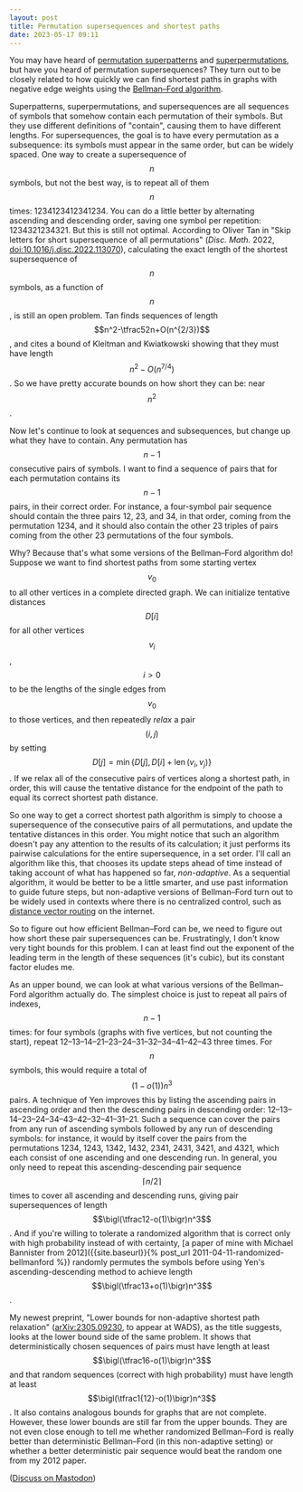 ```yaml
---
layout: post
title: Permutation supersequences and shortest paths
date: 2023-05-17 09:11
---
```

You may have heard of [permutation superpatterns](https://en.wikipedia.org/wiki/Superpattern) and [superpermutations](https://en.wikipedia.org/wiki/Superpermutation), but have you heard of permutation supersequences? They turn out to be closely related to how quickly we can find shortest paths in graphs with negative edge weights using the [Bellman–Ford algorithm](https://en.wikipedia.org/wiki/Bellman%E2%80%93Ford_algorithm).

Superpatterns, superpermutations, and supersequences are all sequences of symbols that somehow contain each permutation of their symbols. But they use different definitions of "contain", causing them to have different lengths. For supersequences, the goal is to have every permutation as a subsequence: its symbols must appear in the same order, but can be widely spaced. One way to create a supersequence of $$n$$ symbols, but not the best way, is to repeat all of them $$n$$ times: 1234123412341234. You can do a little better by alternating ascending and descending order, saving one symbol per repetition: 1234321234321. But this is still not optimal. According to Oliver Tan in "Skip letters for short supersequence of all permutations" (_Disc. Math._ 2022, [doi:10.1016/j.disc.2022.113070](https://doi.org/10.1016/j.disc.2022.113070)), calculating the exact length of the shortest supersequence of $$n$$ symbols, as a function <span style="white-space:nowrap">of $$n$$,</span> is still an open problem. Tan finds sequences of <span style="white-space:nowrap">length $$n^2-\tfrac52n+O(n^{2/3})$$,</span> and cites a bound of Kleitman and Kwiatkowski showing that they must have <span style="white-space:nowrap">length $$n^2-O(n^{7/4})$$.</span> So we have pretty accurate bounds on how short they can be: <span style="white-space:nowrap">near $$n^2$$.</span>

Now let's continue to look at sequences and subsequences, but change up what they have to contain. Any permutation has $$n-1$$ consecutive pairs of symbols. I want to find a sequence of pairs that for each permutation contains its $$n-1$$ pairs, in their correct order. For instance, a four-symbol pair sequence should contain the three pairs 12, 23, and 34, in that order, coming from the permutation 1234, and it should also contain the other 23 triples of pairs coming from the other 23 permutations of the four symbols.

Why? Because that's what some versions of the Bellman–Ford algorithm do! Suppose we want to find shortest paths from some starting vertex $$v_0$$ to all other vertices in a complete directed graph. We can initialize tentative distances $$D[i]$$ for all other vertices <span style="white-space:nowrap">$$v_i$$, $$i>0$$</span> to be the lengths of the single edges from $$v_0$$ to those vertices, and then repeatedly _relax_ a pair $$(i,j)$$ by <span style="white-space:nowrap">setting $$D[j]=\min\{D[j],D[i]+\operatorname{len}(v_i,v_j)\}$$.</span> If we relax all of the consecutive pairs of vertices along a shortest path, in order, this will cause the tentative distance for the endpoint of the path to equal its correct shortest path distance.

So one way to get a correct shortest path algorithm is simply to choose a supersequence of the consecutive pairs of all permutations, and update the tentative distances in this order. You might notice that such an algorithm doesn't pay any attention to the results of its calculation; it just performs its pairwise calculations for the entire supersequence, in a set order. I'll call an algorithm like this, that chooses its update steps ahead of time instead of taking account of what has happened so far, _non-adaptive_. As a sequential algorithm, it would be better to be a little smarter, and use past information to guide future steps, but non-adaptive versions of Bellman–Ford turn out to be widely used in contexts where there is no centralized control, such as [distance vector routing](https://en.wikipedia.org/wiki/Distance-vector_routing_protocol) on the internet.

So to figure out how efficient Bellman–Ford can be, we need to figure out how short these pair supersequences can be. Frustratingly, I don't know very tight bounds for this problem. I can at least find out the exponent of the leading term in the length of these sequences (it's cubic), but its constant factor eludes me.

As an upper bound, we can look at what various versions of the Bellman–Ford algorithm actually do. The simplest choice is just to repeat all pairs of indexes, $$n-1$$ times: for four symbols (graphs with five vertices, but not counting the start), repeat 12–13–14–21–23–24–31–32–34–41–42–43 three times. For $$n$$ symbols, this would require a total of $$\bigl(1-o(1)\bigr)n^3$$ pairs. A technique of Yen improves this by listing the ascending pairs in ascending order and then the descending pairs in descending order: 12–13–14–23–24–34–43–42–32–41–31–21. Such a sequence can cover the pairs from any run of ascending symbols followed by any run of descending symbols: for instance, it would by itself cover the pairs from the permutations 1234, 1243, 1342, 1432, 2341, 2431, 3421, and 4321, which each consist of one ascending and one descending run. In general, you only need to repeat this ascending-descending pair sequence $$\lceil n/2\rceil$$ times to cover all ascending and descending runs, giving pair supersequences of <span style="white-space:nowrap">length $$\bigl(\tfrac12-o(1)\bigr)n^3$$.</span> And if you're willing to tolerate a randomized algorithm that is correct only with high probability instead of with certainty, [a paper of mine with Michael Bannister from 2012]({{site.baseurl}}{% post_url 2011-04-11-randomized-bellmanford %}) randomly permutes the symbols before using Yen's ascending-descending method to achieve <span style="white-space:nowrap">length $$\bigl(\tfrac13+o(1)\bigr)n^3$$.</span>

My newest preprint, "Lower bounds for non-adaptive shortest path relaxation" ([arXiv:2305.09230](https://arxiv.org/abs/2305.09230), to appear at WADS), as the title suggests, looks at the lower bound side of the same problem. It shows that deterministically chosen sequences of pairs must have length at least $$\bigl(\tfrac16-o(1)\bigr)n^3$$ and that random sequences (correct with high probability) must have length at least $$\bigl(\tfrac1{12}-o(1)\bigr)n^3$$. It also contains analogous bounds for graphs that are not complete. However, these lower bounds are still far from the upper bounds. They are not even close enough to tell me whether randomized Bellman–Ford is really better than deterministic Bellman–Ford (in this non-adaptive setting) or whether a better deterministic pair sequence would beat the random one from my 2012 paper.

([Discuss on Mastodon](https://mathstodon.xyz/@11011110/110384942112779003))